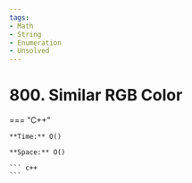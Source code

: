 ```yaml
---
tags:
- Math
- String
- Enumeration
- Unsolved
---
```



# 800. Similar RGB Color

=== "C++"

    **Time:** O()

    **Space:** O()

    ``` c++
    ```
